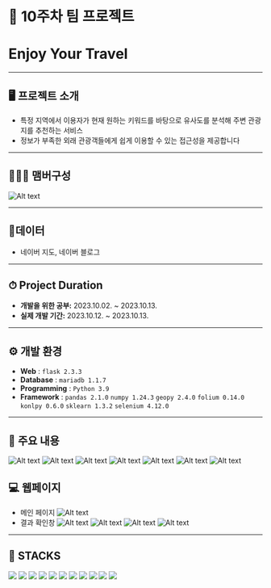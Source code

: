# 🚩 10주차 팀 프로젝트
# **Enjoy Your Travel**
----------------------------------------------------------

## 🖥️ 프로젝트 소개
- 특정 지역에서 이용자가 현재 원하는 키워드를 바탕으로 유사도를 분석해 주변 관광지를 추천하는 서비스
- 정보가 부족한 외래 관광객들에게 쉽게 이용할 수 있는 접근성을 제공합니다


----------------------------------------------------------


## 🧑‍🤝‍🧑 맴버구성
![Alt text](readme_img/image.png)


----------------------------------------------------------

## 📂데이터
- 네이버 지도, 네이버 블로그
----------------------------------------------------------
## ⏱ Project Duration

- **개발을 위한 공부:** 2023.10.02. ~ 2023.10.13.
- **실제 개발 기간:** 2023.10.12. ~ 2023.10.13.
----------------------------------------------------------
## ⚙️ 개발 환경
- **Web** : `flask 2.3.3`
- **Database** : `mariadb 1.1.7`
- **Programming** : `Python 3.9`
- **Framework** : `pandas 2.1.0`  `numpy 1.24.3` `geopy 2.4.0` `folium 0.14.0` `konlpy 0.6.0` `sklearn 1.3.2` `selenium 4.12.0`


----------------------------------------------------------
## 📌 주요 내용
![Alt text](readme_img/image-1.png)
![Alt text](readme_img/image-2.png)
![Alt text](readme_img/image-3.png)
![Alt text](readme_img/image-4.png)
![Alt text](readme_img/image-5.png)
![Alt text](readme_img/image-6.png)
![Alt text](readme_img/image-7.png)
## 💻 웹페이지
- 메인 페이지
![Alt text](readme_img/image-8.png)
- 결과 확인창
![Alt text](readme_img/image-10.png)
![Alt text](readme_img/image-9.png)
![Alt text](readme_img/image-11.png)
![Alt text](readme_img/image-12.png)
----------------------------------------------------------
## 📓 STACKS
 <img src="https://img.shields.io/badge/Python-3776AB?style=for-the-badge&logo=Python&logoColor=white"> <img src="https://img.shields.io/badge/Jupyter-F37626?style=for-the-badge&logo=Jupyter&logoColor=white"> <img src="https://img.shields.io/badge/Pandas-150458?style=for-the-badge&logo=Pandas&logoColor=white"> <img src="https://img.shields.io/badge/html5-E34F26?style=for-the-badge&logo=html5&logoColor=white"> <img src="https://img.shields.io/badge/CSS3-EC407A?style=for-the-badge&logo=CSS3&logoColor=white"> <img src="https://img.shields.io/badge/numpy-013243?style=for-the-badge&logo=numpy&logoColor=white"> <img src="https://img.shields.io/badge/scikitlearn-F7931E?style=for-the-badge&logo=scikitlearn&logoColor=white"> <img src="https://img.shields.io/badge/opencv-EA7E20?style=for-the-badge&logo=opencv&logoColor=white"> <img src="https://img.shields.io/badge/keras-D00000?style=for-the-badge&logo=keras&logoColor=white"> <img src="https://img.shields.io/badge/flask-000000?style=for-the-badge&logo=flask&logoColor=white"> <img src="https://img.shields.io/badge/mariadb-003545?style=for-the-badge&logo=mariadb&logoColor=white"> 

